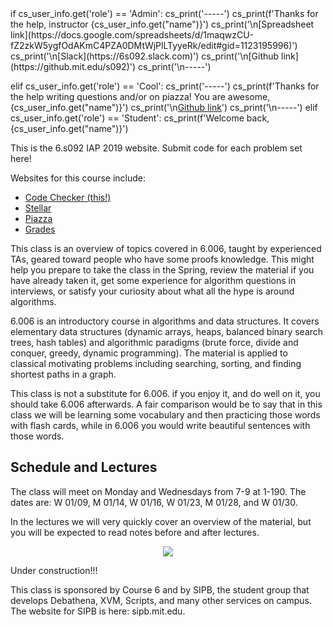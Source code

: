 <python>
if cs_user_info.get('role') == 'Admin':
    cs_print('-----')
    cs_print(f'Thanks for the help, instructor {cs_user_info.get("name")}')
    cs_print('\n[Spreadsheet link](https://docs.google.com/spreadsheets/d/1maqwzCU-fZ2zkW5ygfOdAKmC4PZA0DMtWjPlLTyyeRk/edit#gid=1123195996)')
    cs_print('\n[Slack](https://6s092.slack.com)')
    cs_print('\n[Github link](https://github.mit.edu/s092)')
    cs_print('\n-----')

elif cs_user_info.get('role') == 'Cool':
    cs_print('-----')
    cs_print(f'Thanks for the help writing questions and/or on piazza! You are awesome, {cs_user_info.get("name")}')
    cs_print('\n[Github link](https://github.mit.edu/s092)')
    cs_print('\n-----')
elif cs_user_info.get('role') == 'Student':
    cs_print(f'Welcome back, {cs_user_info.get("name")}')



</python>

This is the 6.s092 IAP 2019 website. 
Submit code for each problem set here!

Websites for this course include:


* [Code Checker (this!)](#)
* [Stellar](http://stellar.mit.edu/S/course/6/ia19/6.S092/)
* [Piazza](https://piazza.com/mit/other/6s092)
* [Grades](https://s092.xvm.mit.edu/IAP19/grades)


This class is an overview of topics covered in 6.006, taught by experienced TAs, geared toward people who have some proofs knowledge. This might help you prepare to take the class in the Spring, review the material if you have already taken it, get some experience for algorithm questions in interviews, or satisfy your curiosity about what all the hype is around algorithms. 

6.006 is an introductory course in algorithms and data structures. It covers
elementary data structures (dynamic arrays, heaps, balanced binary search trees,
hash tables) and algorithmic paradigms (brute force, divide and conquer, greedy,
dynamic programming). The material is applied to classical motivating problems
including searching, sorting, and finding shortest paths in a graph.

This class is not a substitute for 6.006. if you enjoy it, and do well on it, you should take 6.006 afterwards.  A fair comparison would be to say that in this class we will be learning some vocabulary and then practicing those words with flash cards, while in 6.006 you would write beautiful sentences with those words. 

## Schedule and Lectures

The class will meet on Monday and Wednesdays from 7-9 at 1-190. The dates are: W 01/09, M 01/14, W 01/16, W 01/23, M 01/28, and W 01/30.

In the lectures we will very quickly cover an overview of the material, but you will be expected to read notes before and after lectures.


<center>
<img src="/_static/IAP19/example-plot.svg" />
</center>

Under construction!!!


This class is sponsored by Course 6 and by SIPB, the student group that develops Debathena, XVM, Scripts, and many other services on campus. The website for SIPB is here: sipb.mit.edu.

<!--
Hello.  This is the main page.  Maybe it has a calendar, or weekly
announcements, and links to assignments.

And now I have modified the page.

<python>
print(cs_username)
</python>
-->
